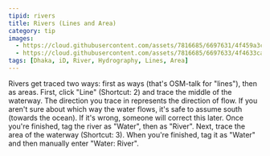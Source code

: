 ```yaml
---
tipid: rivers
title: Rivers (Lines and Area)
category: tip
images:
  - https://cloud.githubusercontent.com/assets/7816685/6697631/4f459a3c-ccc8-11e4-9cb2-474e489e2e33.gif
  - https://cloud.githubusercontent.com/assets/7816685/6697633/4f4633ca-ccc8-11e4-816e-1177471f8aa3.gif
tags: [Dhaka, iD, River, Hydrography, Lines, Area]
---
```


Rivers get traced two ways: first as ways (that's OSM-talk for "lines"), then as areas. First, click "Line" (Shortcut: 2) and trace the middle of the waterway. The direction you trace in represents the direction of flow. If you aren't sure about which way the water flows, it's safe to assume south (towards the ocean). If it's wrong, someone will correct this later. Once you're finished, tag the river as "Water", then as "River". Next, trace the area of the waterway (Shortcut: 3). When you're finished, tag it as "Water" and then manually enter "Water: River". 

